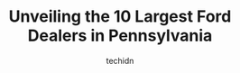 ---
layout: ampstory
image: https://i0.wp.com/paketmu.com/wp-content/uploads/2023/06/haldeman-ford-0-in-pennsylvania-1686365359.jpeg?resize=640,853
author: techidn
featured: false
description: Explore the diverse Ford Dealer scene in Pennsylvania, home to an incredible selection of 10 establishments catering to every taste. Whether youre in search of iconic favorites or undiscove
title: Unveiling the 10 Largest Ford Dealers in Pennsylvania
cover:
   title: Unveiling the 10 Largest Ford Dealers in Pennsylvania
   subtitle: RICKPATE
   background: https://paketmu.com/wp-content/uploads/2023/06/haldeman-ford-0-in-pennsylvania-1686365359.jpeg

pages: 
 - layout: thirds
   top: <h1>#1 Bob Ruth Ford</h1>
   bottom: "<p>Just wanted to share my recent experience here. I was looking to make a new purchase of a vehicle, as I was in an accident and my car was totaled. I saw a beautiful 2020 </p>"
   background: https://paketmu.com/wp-content/uploads/2023/06/haldeman-ford-1-in-pennsylvania-1686365360.jpeg
   backgroundblur: true
 - layout: thirds
   top: <h1>#2 Chapman Ford Sales, Inc.</h1>
   bottom: "<p>Had an excellent experience at Chapman Ford working with David Greenberg! I have been to dealerships before, but this was my first time buying my own vehicle and I had a </p>"
   background: https://paketmu.com/wp-content/uploads/2023/06/haldeman-ford-2-in-pennsylvania-1686365360.jpeg
   cta:
      link: https://paketmu.com/unveiling-the-10-largest-ford-dealers-in-pennsylvania/
      text: Unveiling the 10 Largest Ford Dealers in Pennsylvania
 - layout: thirds
   top: <h1>#3 Fred Beans Ford of Langhorne</h1>
   bottom: "<p>Great buying experience! Kevin was a wonderful salesman and Joe was great helping with the finance part of things! We drove over an hour to come here and it was well wort</p>"
   background: https://paketmu.com/wp-content/uploads/2023/06/haldeman-ford-3-in-pennsylvania-1686365361.jpeg
   cta:
      link: https://paketmu.com/unveiling-the-10-largest-ford-dealers-in-pennsylvania/
      text: Unveiling the 10 Largest Ford Dealers in Pennsylvania
 - layout: thirds
   top: <h1>#4 Hoffman Ford</h1>
   bottom: "<p>5200 Jonestown Rd, Harrisburg, PA 17112, United States</p>"
   background: https://images.unsplash.com/photo-1595364397663-fca4f075d796?ixlib=rb-4.0.3&ixid=MnwxMjA3fDB8MHxwaG90by1wYWdlfHx8fGVufDB8fHx8&auto=format&fit=crop&w=640&h=853&q=80
   cta:
      link: https://paketmu.com/unveiling-the-10-largest-ford-dealers-in-pennsylvania/
      text: Unveiling the 10 Largest Ford Dealers in Pennsylvania
 - layout: thirds
   top: <h1>#5 Washington Ford Inc</h1>
   bottom: "<p>507 Washington Rd, Washington, PA 15301, United States</p>"
   background: https://images.unsplash.com/photo-1496096265110-f83ad7f96608?ixlib=rb-4.0.3&ixid=MnwxMjA3fDB8MHxwaG90by1wYWdlfHx8fGVufDB8fHx8&auto=format&fit=crop&w=640&h=853&q=80
   cta:
      link: https://paketmu.com/unveiling-the-10-largest-ford-dealers-in-pennsylvania/
      text: Unveiling the 10 Largest Ford Dealers in Pennsylvania
 - layout: thirds
   top: <h1>#6 Chapman Ford of Lancaster</h1>
   bottom: "<p>1485 Manheim Pike, Lancaster, PA 17601, United States</p>"
   background: https://images.unsplash.com/photo-1536745287225-21d689278fd1?ixlib=rb-4.0.3&ixid=MnwxMjA3fDB8MHxwaG90by1wYWdlfHx8fGVufDB8fHx8&auto=format&fit=crop&w=640&h=853&q=80
   cta:
      link: https://paketmu.com/unveiling-the-10-largest-ford-dealers-in-pennsylvania/
      text: Unveiling the 10 Largest Ford Dealers in Pennsylvania
 - layout: thirds
   top: <h1>#7 Bethlehem Ford</h1>
   bottom: "<p>2135 W Union Blvd, Bethlehem, PA 18018, United States</p>"
   background: https://images.unsplash.com/photo-1531169509526-f8f1fdaa4a67?ixlib=rb-4.0.3&ixid=MnwxMjA3fDB8MHxwaG90by1wYWdlfHx8fGVufDB8fHx8&auto=format&fit=crop&w=640&h=853&q=80
   cta:
      link: https://paketmu.com/unveiling-the-10-largest-ford-dealers-in-pennsylvania/
      text: Unveiling the 10 Largest Ford Dealers in Pennsylvania
 - layout: thirds
   middle: Continue reading...
   background: https://images.unsplash.com/photo-1533735380053-eb8d0759b24a?ixlib=rb-4.0.3&ixid=MnwxMjA3fDB8MHxwaG90by1wYWdlfHx8fGVufDB8fHx8&auto=format&fit=crop&w=640&h=853&q=80
   cta:
      link: https://paketmu.com/unveiling-the-10-largest-ford-dealers-in-pennsylvania/
      text: Unveiling the 10 Largest Ford Dealers in Pennsylvania
      
---